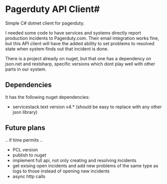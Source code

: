 # Pagerduty API Client#

Simple C# dotnet client for pagerduty.

I needed some code to have services and systems directly report production incidents to Pagerduty.com. Their email integration works fine, but this API client will have the added ability to set problems to resolved state when system finds out that incident is done.

There is a project already on nuget, but that one has a dependency on json.net and restsharp, specific versions which dont play well with other parts in our system.


## Dependencies ##

It has the following nuget dependencies:

- servicestack.text version v4.* (should be easy to replace with any other json library)

## Future plans ##

.. if time permits ..

- PCL version
- publish to nuget
- implement full api, not only creating and resolving incidents
- get exising open incidents and add new problems of the same type as logs to those instead of opening new incidents
- async http calls
